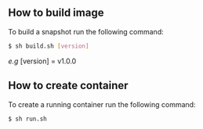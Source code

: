 ## How to build image

To build a snapshot run the following command:
```bash
$ sh build.sh [version] 
```
*e.g* [version] = v1.0.0

## How to create container

To create a running container run the following command:
```bash
$ sh run.sh
```
